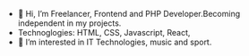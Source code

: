 - 👋 Hi, I’m Freelancer, Frontend and PHP Developer.Becoming independent in my projects.
- Technoglogies: HTML, CSS, Javascript, React, 
- 👀 I’m interested in IT Technologies, music and sport.


<!---
--->
